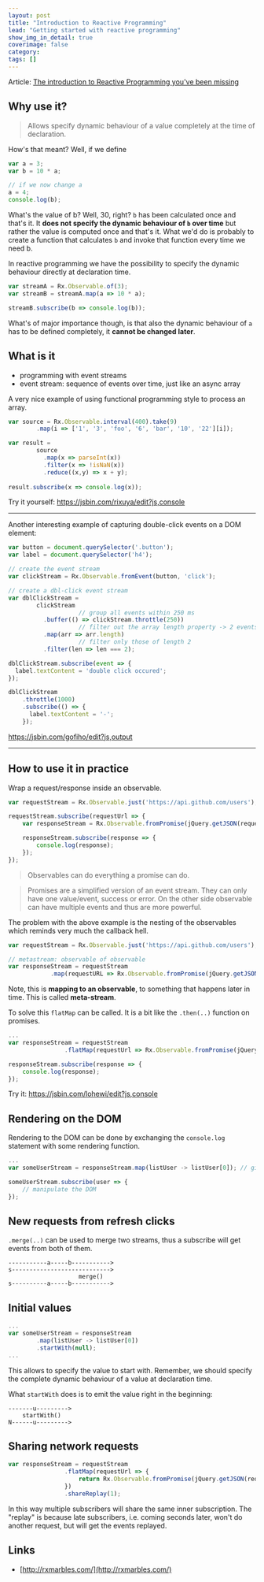 ```yaml
---
layout: post
title: "Introduction to Reactive Programming"
lead: "Getting started with reactive programming"
show_img_in_detail: true
coverimage: false
category:
tags: []
---
```


Article: [The introduction to Reactive Programming you've been missing](https://gist.github.com/staltz/868e7e9bc2a7b8c1f754)

## Why use it?

> Allows specify dynamic behaviour of a value completely at the time of declaration.

How's that meant? Well, if we define

```javascript
var a = 3;
var b = 10 * a;

// if we now change a
a = 4;
console.log(b);
```

What's the value of b? Well, 30, right? `b` has been calculated once and that's it. It **does not specify the dynamic behaviour of `b` over time** but rather the value is computed once and that's it. What we'd do is probably to create a function that calculates `b` and invoke that function every time we need b.

In reactive programming we have the possibility to specify the dynamic behaviour directly at declaration time.

```javascript
var streamA = Rx.Observable.of(3);
var streamB = streamA.map(a => 10 * a);

streamB.subscribe(b => console.log(b));
```

What's of major importance though, is that also the dynamic behaviour of `a` has to be defined completely, it **cannot be changed later**.

## What is it

- programming with event streams
- event stream: sequence of events over time, just like an async array

A very nice example of using functional programming style to process an array.

```javascript
var source = Rx.Observable.interval(400).take(9)
        .map(i => ['1', '3', 'foo', '6', 'bar', '10', '22'][i]);

var result = 
        source
          .map(x => parseInt(x))
          .filter(x => !isNaN(x))
          .reduce((x,y) => x + y);
      
result.subscribe(x => console.log(x));
```

Try it yourself: https://jsbin.com/rixuya/edit?js,console

---

Another interesting example of capturing double-click events on a DOM element:

```javascript
var button = document.querySelector('.button');
var label = document.querySelector('h4');

// create the event stream
var clickStream = Rx.Observable.fromEvent(button, 'click');

// create a dbl-click event stream
var dblClickStream = 
        clickStream
					// group all events within 250 ms
          .buffer(() => clickStream.throttle(250))
					// filter out the array length property -> 2 events means dbl click
          .map(arr => arr.length)
					// filter only those of length 2
          .filter(len => len === 2);

dblClickStream.subscribe(event => {
  label.textContent = 'double click occured';
});

dblClickStream
    .throttle(1000)
    .subscribe(() => {
      label.textContent = '-';
    });
```

https://jsbin.com/gofiho/edit?js,output

---

## How to use it in practice

Wrap a request/response inside an observable.

```javascript
var requestStream = Rx.Observable.just('https://api.github.com/users');

requestStream.subscribe(requestUrl => {
	var responseStream = Rx.Observable.fromPromise(jQuery.getJSON(requestUrl));

	responseStream.subscribe(response => {
		console.log(response);
	});
});
```

> Observables can do everything a promise can do.


> Promises are a simplified version of an event stream. They can only have one value/event, success or error. On the other side observable can have multiple events and thus are more powerful.

The problem with the above example is the nesting of the observables which reminds very much the callback hell.

```javascript
var requestStream = Rx.Observable.just('https://api.github.com/users');

// metastream: observable of observable
var responseStream = requestStream
			.map(requestURL => Rx.Observable.fromPromise(jQuery.getJSON(requestUrl)));
```

Note, this is **mapping to an observable**, to something that happens later in time. This is called **meta-stream**.

To solve this `flatMap` can be called. It is a bit like the `.then(..)` function on promises.

```javascript
...
var responseStream = requestStream
				.flatMap(requestUrl => Rx.Observable.fromPromise(jQuery.getJSON(requestUrl)));

responseStream.subscribe(response => {
	console.log(response);
});
```

Try it: https://jsbin.com/lohewi/edit?js,console

## Rendering on the DOM

Rendering to the DOM can be done by exchanging the `console.log` statement with some rendering function.

```javascript
...
var someUserStream = responseStream.map(listUser -> listUser[0]); // gives 1st user

someUserStream.subscribe(user => {
	// manipulate the DOM
});
```

## New requests from refresh clicks

`.merge(..)` can be used to merge two streams, thus a subscribe will get events from both of them.

```
-----------a-----b----------->
s---------------------------->
					merge()
s----------a-----b----------->
```

## Initial values

```javascript
...
var someUserStream = responseStream
		.map(listUser -> listUser[0])
		.startWith(null);
...
```

This allows to specify the value to start with. Remember, we should specify the complete dynamic behaviour of a value at declaration time.

What `startWith` does is to emit the value right in the beginning:

```
-------u--------->
	startWith()
N------u--------->
```

## Sharing network requests

```javascript
var responseStream = requestStream
				.flatMap(requestUrl => {
					return Rx.Observable.fromPromise(jQuery.getJSON(requestUrl));
				})
				.shareReplay(1);
```

In this way multiple subscribers will share the same inner subscription. The "replay" is because late subscribers, i.e. coming seconds later, won't do another request, but will get the events replayed.

## Links

- [http://rxmarbles.com/](http://rxmarbles.com/)

